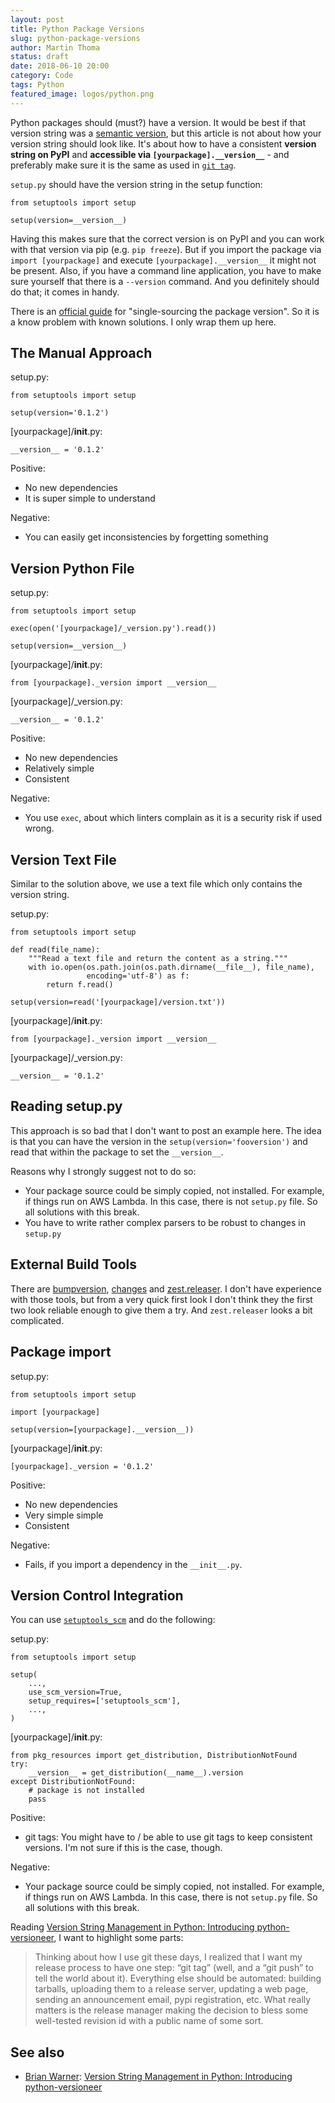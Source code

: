 ```yaml
---
layout: post
title: Python Package Versions
slug: python-package-versions
author: Martin Thoma
status: draft
date: 2018-06-10 20:00
category: Code
tags: Python
featured_image: logos/python.png
---
```

Python packages should (must?) have a version. It would be best if that
version string was a [semantic version](https://semver.org), but this article
is not about how your version string should look like. It's about how to have
a consistent **version string on PyPI** and **accessible via
`[yourpackage].__version__`** - and preferably make sure it is the same as used
in [`git tag`](https://git-scm.com/book/en/v2/Git-Basics-Tagging).

`setup.py` should have the version string in the setup function:

```
from setuptools import setup

setup(version=__version__)
```

Having this makes sure that the correct version is on PyPI and you can work
with that version via pip (e.g. `pip freeze`). But if you import the package
via `import [yourpackage]` and execute `[yourpackage].__version__` it might not
be present. Also, if you have a command line application, you have to make sure
yourself that there is a `--version` command. And you definitely should do
that; it comes in handy.

There is an [official guide](https://packaging.python.org/guides/single-sourcing-package-version/)
for "single-sourcing the package version". So it is a know problem with known
solutions. I only wrap them up here.


## The Manual Approach

setup.py:

```
from setuptools import setup

setup(version='0.1.2')
```

[yourpackage]/__init__.py:

```
__version__ = '0.1.2'
```

Positive:

* No new dependencies
* It is super simple to understand

Negative:

* You can easily get inconsistencies by forgetting something


## Version Python File

setup.py:

```
from setuptools import setup

exec(open('[yourpackage]/_version.py').read())

setup(version=__version__)
```

[yourpackage]/__init__.py:

```
from [yourpackage]._version import __version__
```

[yourpackage]/_version.py:

```
__version__ = '0.1.2'
```


Positive:

* No new dependencies
* Relatively simple
* Consistent

Negative:

* You use `exec`, about which linters complain as it is a security risk if used
  wrong.


## Version Text File

Similar to the solution above, we use a text file which only contains the
version string.

setup.py:

```
from setuptools import setup

def read(file_name):
    """Read a text file and return the content as a string."""
    with io.open(os.path.join(os.path.dirname(__file__), file_name),
                 encoding='utf-8') as f:
        return f.read()

setup(version=read('[yourpackage]/version.txt'))
```

[yourpackage]/__init__.py:

```
from [yourpackage]._version import __version__
```

[yourpackage]/_version.py:

```
__version__ = '0.1.2'
```


## Reading setup.py

This approach is so bad that I don't want to post an example here. The idea
is that you can have the version in the `setup(version='fooversion')` and read
that within the package to set the `__version__`.

Reasons why I strongly suggest not to do so:

* Your package source could be simply copied, not installed. For example, if
  things run on AWS Lambda. In this case, there is not `setup.py` file. So all
  solutions with this break.
* You have to write rather complex parsers to be robust to changes in
  `setup.py`


## External Build Tools

There are [bumpversion](https://pypi.org/project/bumpversion/),
[changes](https://pypi.org/project/changes/) and [zest.releaser](https://pypi.org/project/zest.releaser/).
I don't have experience with those tools, but from a very quick first look I
don't think they the first two look reliable enough to give them a try. And
`zest.releaser` looks a bit complicated.


## Package import


setup.py:

```
from setuptools import setup

import [yourpackage]

setup(version=[yourpackage].__version__))
```

[yourpackage]/__init__.py:

```
[yourpackage]._version = '0.1.2'
```

Positive:

* No new dependencies
* Very simple simple
* Consistent

Negative:

* Fails, if you import a dependency in the `__init__.py`.


## Version Control Integration

You can use [`setuptools_scm`](https://pypi.org/project/setuptools_scm/)
and do the following:


setup.py:

```
from setuptools import setup

setup(
    ...,
    use_scm_version=True,
    setup_requires=['setuptools_scm'],
    ...,
)
```

[yourpackage]/__init__.py:

```
from pkg_resources import get_distribution, DistributionNotFound
try:
    __version__ = get_distribution(__name__).version
except DistributionNotFound:
    # package is not installed
    pass
```

Positive:

* git tags: You might have to / be able to use git tags to keep consistent
  versions. I'm not sure if this is the case, though.

Negative:

* Your package source could be simply copied, not installed. For example, if
  things run on AWS Lambda. In this case, there is not `setup.py` file. So all
  solutions with this break.

Reading [Version String Management in Python: Introducing python-versioneer](https://blog.mozilla.org/warner/2012/01/31/version-string-management-in-python-introducing-python-versioneer/), I want to highlight some parts:

> Thinking about how I use git these days, I realized that I want my release
> process to have one step: “git tag” (well, and a “git push” to tell the world
> about it). Everything else should be automated: building tarballs, uploading
> them to a release server, updating a web page, sending an announcement email,
> pypi registration, etc. What really matters is the release manager making the
> decision to bless some well-tested revision id with a public name of some
> sort.


## See also

* [Brian Warner](https://github.com/warner): [Version String Management in Python: Introducing python-versioneer](https://blog.mozilla.org/warner/2012/01/31/version-string-management-in-python-introducing-python-versioneer/)
